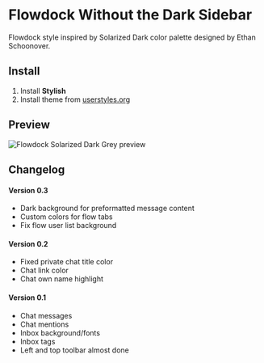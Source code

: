 # Flowdock Without the Dark Sidebar

Flowdock style inspired by Solarized Dark color palette designed by Ethan
Schoonover.

## Install

1. Install **Stylish**
2. Install theme from
   [userstyles.org](https://userstyles.org/styles/125297/flowdock-solarized-dark-grey)

## Preview

![Flowdock Solarized Dark Grey
preview](https://raw.githubusercontent.com/ristomatti/flowdock-solarized-dark/master/example-screenshot.jpg)

## Changelog

#### Version 0.3
* Dark background for preformatted message content
* Custom colors for flow tabs
* Fix flow user list background

#### Version 0.2
* Fixed private chat title color
* Chat link color
* Chat own name highlight

#### Version 0.1
* Chat messages
* Chat mentions
* Inbox background/fonts
* Inbox tags
* Left and top toolbar almost done
